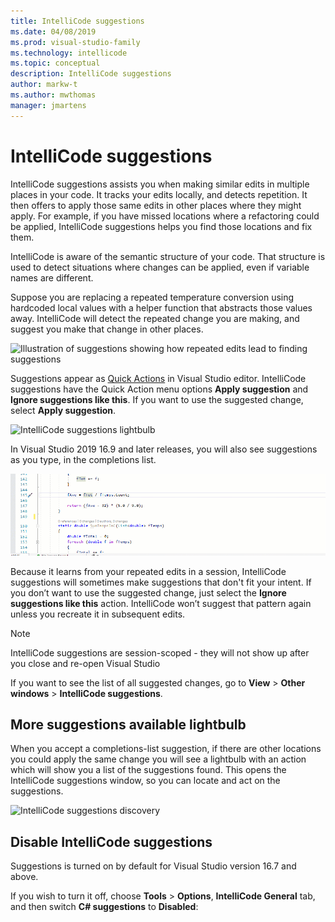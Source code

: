```yaml
---
title: IntelliCode suggestions
ms.date: 04/08/2019
ms.prod: visual-studio-family
ms.technology: intellicode
ms.topic: conceptual
description: IntelliCode suggestions
author: markw-t
ms.author: mwthomas
manager: jmartens
---
```

# IntelliCode suggestions 
IntelliCode suggestions assists you when making similar edits in multiple places in your code. It tracks your edits locally, and detects repetition. It then offers to apply those same edits in other places where they might apply. For example, if you have missed locations where a refactoring could be applied, IntelliCode suggestions helps you find those locations and fix them.


IntelliCode is aware of the semantic structure of your code. That structure is used to detect situations where changes can be applied, even if variable names are different.

Suppose you are replacing a repeated temperature conversion using hardcoded local values with a helper function that abstracts those values away. IntelliCode will detect the repeated change you are making, and suggest you make that change in other places.

![Illustration of suggestions showing how repeated edits lead to finding suggestions](media/intellicode-suggestions-illustrated.png)


Suggestions appear as [Quick Actions](/visualstudio/ide/quick-actions) in Visual Studio editor. IntelliCode suggestions have the Quick Action menu options **Apply suggestion** and **Ignore suggestions like this**. If you want to use the suggested change, select **Apply suggestion**. 

![IntelliCode suggestions lightbulb](media/intellicode-suggestions-apply.png)

In Visual Studio 2019 16.9 and later releases, you will also see suggestions as you type, in the completions list.

![IntelliCode suggestions shown in completions list](media/intellicode-suggestions-in-completions.gif)

Because it learns from your repeated edits in a session, IntelliCode suggestions will sometimes make suggestions that don't fit your intent. If you don’t want to use the suggested change, just select the **Ignore suggestions like this** action. IntelliCode won’t suggest that pattern again unless you recreate it in subsequent edits. 
 
 > [!NOTE]
 > IntelliCode suggestions are session-scoped - they will not show up after you close and re-open Visual Studio
 
If you want to see the list of all suggested changes, go to **View** > **Other windows** > **IntelliCode suggestions**. 

## More suggestions available lightbulb

When you accept a completions-list suggestion, if there are other locations you could apply the same change you will see a lightbulb with an action which will show you a list of the suggestions found. This opens the IntelliCode suggestions window, so you can locate and act on the suggestions. 

![IntelliCode suggestions discovery](media/intellicode-suggestions-discovery-and-toolwindow.png)


## Disable IntelliCode suggestions
Suggestions is turned on by default for Visual Studio version 16.7 and above. 

If you wish to turn it off, choose **Tools** > **Options**, **IntelliCode General** tab, and then switch **C# suggestions** to **Disabled**:
